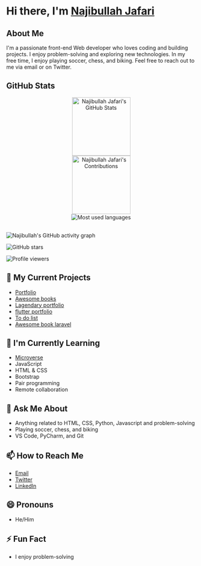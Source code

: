 # Hi there, I'm [Najibullah Jafari]()

## About Me

I'm a passionate front-end Web developer who loves coding and building projects. I enjoy problem-solving and exploring new technologies. In my free time, I enjoy playing soccer, chess, and biking. Feel free to reach out to me via email or on Twitter.

## GitHub Stats

<div align="center">
  <div style="display: flex; flex-direction: column; align-items: center;">
    <img src="https://github-readme-stats.vercel.app/api?username=najibullahjafari&show_icons=true&hide_border=true&title_color=f65ee0&icon_color=1495ff&text_color=0CFFD2&bg_color=0c002e" alt="Najibullah Jafari's GitHub Stats" height="155"/>
    <img src="https://github-readme-streak-stats.herokuapp.com?user=najibullahjafari&hide_border=true&ring=f65ee0&sideNums=f65ee0&stroke=1495ff&background=0c002e&sideLabels=0cffd2&dates=1495ff&fire=1495ff&currStreakLabel=0cffd2&currStreakNum=0cffd2&date_format=M%20j%5B%2C%20Y%5D" alt="Najibullah Jafari's Contributions" height="155"/>
    <img src="https://github-readme-stats.vercel.app/api/top-langs/?username=najibullahjafari&bg_color=0c002e&title_color=f65ee0&text_color=0CFFD2&icon_color=1495ff&langs_count=6&layout=compact" alt="Most used languages" style="border: none;">
  </div>
</div>


<br>
 
![Najibullah's GitHub activity graph](https://github-readme-activity-graph.vercel.app/graph?username=najibullahjafari&bg_color=0c002e&color=0CFFD2&line=f65ee0&point=1495ff&area=true&hide_border=true)
<be>


<div align="center">
  
</div>


![GitHub stars](https://img.shields.io/github/stars/najibullahjafari?style=social)

![Profile viewers](https://komarev.com/ghpvc/?username=najibullahjafari&color=green)
<br>
  
## 🔭 My Current Projects

- [Portfolio](https://github.com/najibullahjafari/Portfolio-Mobile_version)
- [Awesome books](https://najibullahjafari.github.io/Awesome-books/)
- [Lagendary portfolio](https://tiny-donut-bb9f40.netlify.app/)
- [flutter portfolio](https://github.com/najibullahjafari/flutter-portfolio)
- [To do list](https://64933b42fe735108c7471065--gleaming-rabanadas-7c9e4b.netlify.app/)
- [Awesome book laravel](https://github.com/najibullahjafari/Awesome_book_laravel)

## 🌱 I'm Currently Learning

- [Microverse](https://www.microverse.org/)
- JavaScript
- HTML & CSS
- Bootstrap
- Pair programming
- Remote collaboration 


## 💬 Ask Me About

- Anything related to HTML, CSS, Python, Javascript and problem-solving
- Playing soccer, chess, and biking 
- VS Code, PyCharm, and Git

## 📫 How to Reach Me

- [Email](najib2020202020@gmail.com)
- [Twitter](https://twitter.com/Najib_Jafari_)
- [LinkedIn](https://www.linkedin.com/in/najibulla-jafari-609852263/)

## 😄 Pronouns

- He/Him

## ⚡ Fun Fact

- I enjoy problem-solving
